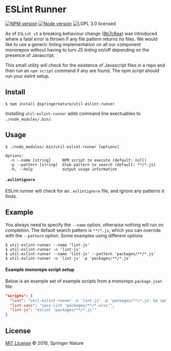 # ESLint Runner

[![NPM version][badge-npm]][info-npm]
[![Node version][badge-node]][info-node]
![LGPL 3.0 licensed][badge-license]

As of `ESLint v5` a breaking behaviour change ([8b7c6ea](https://github.com/eslint/eslint/commit/8b7c6eaed39e8506dba1aa6e57b1d0e2fdc351c3)) was introduced where a fatal error is thrown if any file pattern returns no files. We would like to use a generic linting implementation on all our component monorepos without having to turn JS linting on/off depending on the presence of Javascript.

This small utility will check for the existence of Javascript files in a repo and then run an `npm script` command if any are found. The npm script should run your eslint setup.

## Install

```
$ npm install @springernature/util-eslint-runner
```

Installing `util-eslint-runner` adds command line exectuables to `./node_modules/.bin/`.

## Usage

```
$ ./node_modules/.bin/util-eslint-runner [options]
```

```
Options:
  -n --name [string]     NPM script to execute (default: null)
  -p --pattern [string]  Glob pattern to search (default: **/*.js)
  -h, --help             output usage information
```

#### `.eslintignore`

ESLint runner will check for an `.eslintignore` file, and ignore any patterns it finds.

## Example

You always need to specify the `--name` option, otherwise nothing will run on completion. The default search pattern is `**/*.js`, which you can override with the `--pattern` option. Some examples using different options

```
$ util-eslint-runner --name 'lint-js'
$ util-eslint-runner -n 'lint-js'
$ util-eslint-runner --name 'lint-js' --pattern 'packages/**/*.js'
$ util-eslint-runner -n 'lint-js' -p 'packages/**/*.js'
```

#### Example monorepo script setup

Below is an example set of example scripts from a monorepo `package.json` file:

```json
"scripts": {
  "lint": "util-eslint-runner -n 'lint-js' -p 'packages/**/*.js' && npm run lint-sass",
  "lint-sass": "sass-lint 'packages/**/*.scss'",
  "lint-js": "eslint 'packages/**/*.js'"
}
```

## License

[MIT License][info-license] &copy; 2018, Springer Nature

[info-npm]: https://www.npmjs.com/package/@springernature/util-eslint-runner
[badge-npm]: https://img.shields.io/npm/v/@springernature/util-eslint-runner.svg
[info-license]: https://github.com/springernature/frontend-toolkit-utilities/blob/master/LICENCE
[badge-license]: https://img.shields.io/badge/license-MIT-blue.svg
[badge-node]: https://img.shields.io/badge/node->=8-brightgreen.svg
[info-node]: package.json
